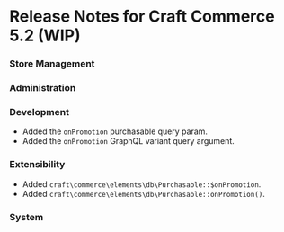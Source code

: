 # Release Notes for Craft Commerce 5.2 (WIP)

### Store Management

### Administration

### Development
- Added the `onPromotion` purchasable query param.
- Added the `onPromotion` GraphQL variant query argument.

### Extensibility
- Added `craft\commerce\elements\db\Purchasable::$onPromotion`.
- Added `craft\commerce\elements\db\Purchasable::onPromotion()`.

### System

